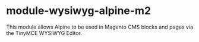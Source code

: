 # module-wysiwyg-alpine-m2
This module allows Alpine to be used in Magento CMS blocks and pages via the TinyMCE WYSIWYG Editor.
